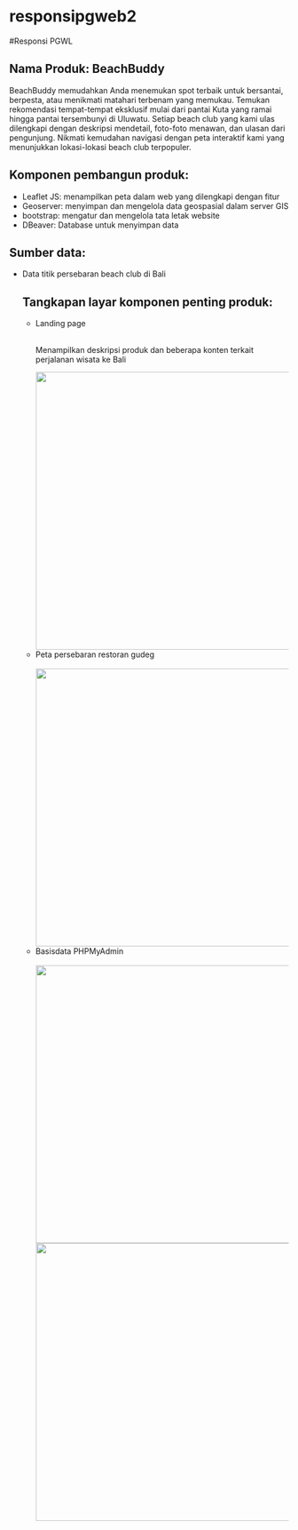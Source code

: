 # responsipgweb2
#Responsi PGWL 

<h2>Nama Produk: BeachBuddy</h2>

BeachBuddy memudahkan Anda menemukan spot terbaik untuk bersantai, berpesta, atau menikmati matahari terbenam yang memukau. Temukan rekomendasi tempat-tempat eksklusif mulai dari pantai Kuta yang ramai hingga pantai tersembunyi di Uluwatu. Setiap beach club yang kami ulas dilengkapi dengan deskripsi mendetail, foto-foto menawan, dan ulasan dari pengunjung. Nikmati kemudahan navigasi dengan peta interaktif kami yang menunjukkan lokasi-lokasi beach club terpopuler.

<h2>Komponen pembangun produk: </h2>
<ul>
<li>Leaflet JS: menampilkan peta dalam web yang dilengkapi dengan fitur</li>
<li>Geoserver: menyimpan dan mengelola data geospasial dalam server GIS</li>
<li>bootstrap: mengatur dan mengelola tata letak website</li>
<li>DBeaver: Database untuk menyimpan data</li>
</ul>

<h2>Sumber data:</h2>
<ul>
<li> Data titik persebaran beach club di Bali</li
</ul>

<h2>Tangkapan layar komponen penting produk:</h2>
<ul>
  <li>Landing page</li><br><p>Menampilkan deskripsi produk dan beberapa konten terkait perjalanan wisata ke Bali</p><img src = "assets/img/referensi/landingpage.png" width = "500"><br>
   <li>Peta persebaran restoran gudeg</li><br><img src = "storage\app\public\images\landingpage.png" width = "500"><br>
   <li>Basisdata PHPMyAdmin</li><br><img src = "assets/img/referensi/database.png" width = "500"><br>
  <img src = "assets/img/referensi/database2.png" width = "500">
</ul>




